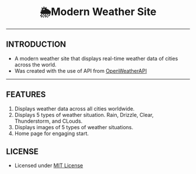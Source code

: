 <h1 align = "center">
    🌦️Modern Weather Site
</h1>
<hr></hr>

## INTRODUCTION

- A modern weather site that displays real-time weather data of cities across the world.
- Was created with the use of API from [OpenWeatherAPI](https://openweathermap.org/api)

---

## FEATURES

1. Displays weather data across all cities worldwide.
2. Displays 5 types of weather situation. Rain, Drizzle, Clear, Thunderstorm, and CLouds.
3. Displays images of 5 types of weather situations.
4. Home page for engaging start.

## LICENSE

- Licensed under [MIT License](https://opensource.org/licenses/MIT)
